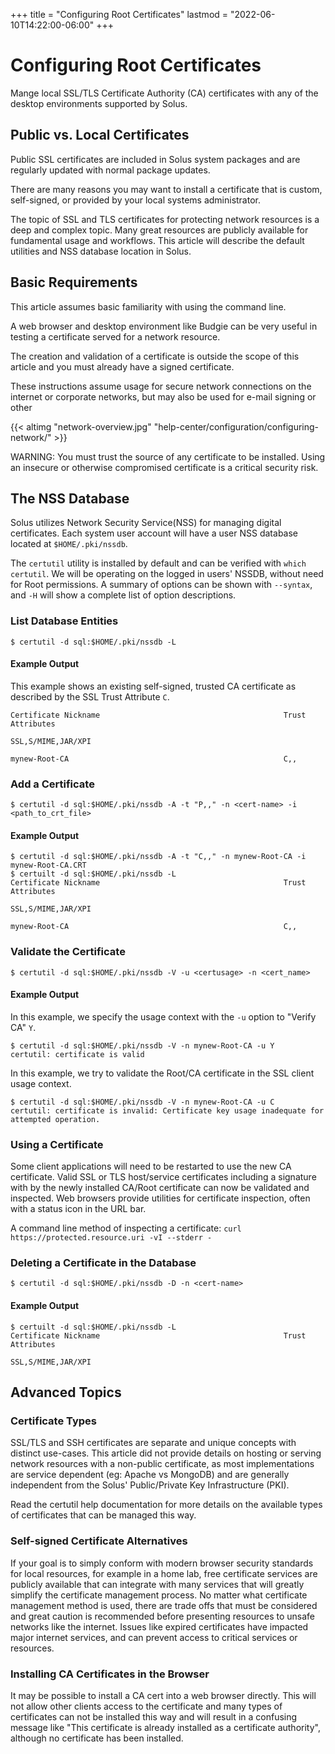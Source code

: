 +++
title = "Configuring Root Certificates"
lastmod = "2022-06-10T14:22:00-06:00"
+++
# Configuring Root Certificates

Mange local SSL/TLS Certificate Authority (CA) certificates with any of the desktop environments supported by Solus.

## Public vs. Local Certificates

Public SSL certificates are included in Solus system packages and are regularly updated with normal package updates.

There are many reasons you may want to install a certificate that is custom, self-signed, or provided by your local systems administrator.

The topic of SSL and TLS certificates for protecting network resources is a deep and complex topic. Many great resources are publicly available for fundamental usage and workflows. This article will describe the default utilities and NSS database location in Solus.

## Basic Requirements

This article assumes basic familiarity with using the command line. 

A web browser and desktop environment like Budgie can be very useful in testing a certificate served for a network resource.

The creation and validation of a certificate is outside the scope of this article and you must already have a signed certificate. 

These instructions assume usage for secure network connections on the internet or corporate networks, but may also be used for e-mail signing or other  

{{< altimg "network-overview.jpg" "help-center/configuration/configuring-network/" >}}

WARNING: You must trust the source of any certificate to be installed. Using an insecure or otherwise compromised certificate is a critical security risk.

## The NSS Database

Solus utilizes Network Security Service(NSS) for managing digital certificates. Each system user account will have a user NSS database located at `$HOME/.pki/nssdb`.   

The `certutil` utility is installed by default and can be verified with `which certutil`. We will be operating on the logged in users' NSSDB, without need for Root permissions. A summary of options can be shown with `--syntax`, and `-H` will show a complete list of option descriptions.

### List Database Entities

`$ certutil -d sql:$HOME/.pki/nssdb -L`

#### Example Output

This example shows an existing self-signed, trusted CA certificate as described by the SSL Trust Attribute `C`.

```
Certificate Nickname                                         Trust Attributes
                                                             SSL,S/MIME,JAR/XPI

mynew-Root-CA                                                C,,
```

### Add a Certificate

`$ certutil -d sql:$HOME/.pki/nssdb -A -t "P,," -n <cert-name> -i <path_to_crt_file>`

#### Example Output

```
$ certutil -d sql:$HOME/.pki/nssdb -A -t "C,," -n mynew-Root-CA -i mynew-Root-CA.CRT
$ certuilt -d sql:$HOME/.pki/nssdb -L
Certificate Nickname                                         Trust Attributes
                                                             SSL,S/MIME,JAR/XPI

mynew-Root-CA                                                C,,
```

### Validate the Certificate

`$ certutil -d sql:$HOME/.pki/nssdb -V -u <certusage> -n <cert_name>`

#### Example Output

In this example, we specify the usage context with the `-u` option to "Verify CA" `Y`.

```
$ certutil -d sql:$HOME/.pki/nssdb -V -n mynew-Root-CA -u Y
certutil: certificate is valid
```

In this example, we try to validate the Root/CA certificate in the SSL client usage context.

```
$ certutil -d sql:$HOME/.pki/nssdb -V -n mynew-Root-CA -u C
certutil: certificate is invalid: Certificate key usage inadequate for attempted operation.
```

### Using a Certificate

Some client applications will need to be restarted to use the new CA certificate. Valid SSL or TLS host/service certificates including a signature with by the newly installed CA/Root certificate can now be validated and inspected. Web browsers provide utilities for certificate inspection, often with a status icon in the URL bar. 

A command line method of inspecting a certificate: `curl https://protected.resource.uri -vI --stderr -`

### Deleting a Certificate in the Database

`$ certutil -d sql:$HOME/.pki/nssdb -D -n <cert-name>`

#### Example Output

```
$ certuilt -d sql:$HOME/.pki/nssdb -L
Certificate Nickname                                         Trust Attributes
                                                             SSL,S/MIME,JAR/XPI
```

## Advanced Topics

### Certificate Types

SSL/TLS and SSH certificates are separate and unique concepts with distinct use-cases. This article did not provide details on hosting or serving network resources with a non-public certificate, as most implementations are service dependent (eg: Apache vs MongoDB) and are generally independent from the Solus' Public/Private Key Infrastructure (PKI).

Read the certutil help documentation for more details on the available types of certificates that can be managed this way.

### Self-signed Certificate Alternatives

If your goal is to simply conform with modern browser security standards for local resources, for example in a home lab, free certificate services are publicly available that can integrate with many services that will greatly simplify the certificate management process. No matter what certificate management  method is used, there are trade offs that must be considered and great caution is recommended before presenting resources to unsafe networks like the internet. Issues like expired certificates have impacted major internet services, and can prevent access to critical services or resources. 

### Installing CA Certificates in the Browser

It may be possible to install a CA cert into a web browser directly. This will not allow other clients access to the certificate and many types of certificates can not be installed this way and will result in a confusing message like "This certificate is already installed as a certificate authority", although no certificate has been installed.
